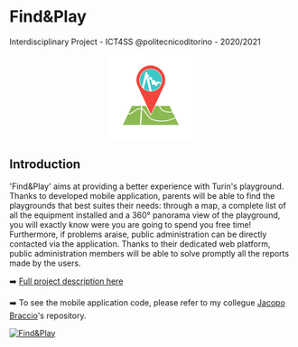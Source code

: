 # Find&Play
Interdisciplinary Project - ICT4SS @politecnicoditorino - 2020/2021
<p align = 'center'>
    <img src = 'src/logo.png' width = '150px'>
</p>

## Introduction 
'Find&Play' aims at providing a better experience with Turin's playground. Thanks to developed mobile application, parents will be able to find the playgrounds that best suites their needs: through a map, a complete list of all the equipment installed and a 360° panorama view of the playground, you will exactly know were you are going to spend you free time!
Furthermore, if problems araise, public administration can be directly contacted via the application. Thanks to their dedicated web platform, public administration members will be able to solve promptly all the reports made by the users. 

:arrow_right:   [Full project description here](src/paper.pdf)

:arrow_right:   To see the mobile application code, please refer to my collegue [Jacopo Braccio](https://github.com/jacopobr/find-and-play/tree/master/mobile%20application)'s repository.

[![Find&Play](https://res.cloudinary.com/marcomontalbano/image/upload/v1622287392/video_to_markdown/images/youtube--y2aaxCZ_YPM-c05b58ac6eb4c4700831b2b3070cd403.jpg)](https://youtu.be/y2aaxCZ_YPM "Find&Play")
